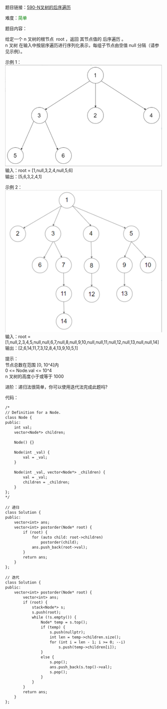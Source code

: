 题目链接：[590-N叉树的后序遍历](https://leetcode-cn.com/problems/n-ary-tree-postorder-traversal/)

难度：<font color="Green">简单</font>

题目内容：

给定一个 n 叉树的根节点  root ，返回 其节点值的 后序遍历 。<br>
n 叉树 在输入中按层序遍历进行序列化表示，每组子节点由空值 null 分隔（请参见示例）。

示例 1：<br>
![示例1](./590-N叉树的后序遍历-图1.png)<br>
输入：root = [1,null,3,2,4,null,5,6]<br>
输出：[5,6,3,2,4,1]

示例 2：<br>
![示例2](./590-N叉树的后序遍历-图2.png)<br>
输入：root = [1,null,2,3,4,5,null,null,6,7,null,8,null,9,10,null,null,11,null,12,null,13,null,null,14]<br>
输出：[2,6,14,11,7,3,12,8,4,13,9,10,5,1]

提示：<br>
节点总数在范围 [0, 10^4]内<br>
0 <= Node.val <= 10^4<br>
n 叉树的高度小于或等于 1000

进阶：递归法很简单，你可以使用迭代法完成此题吗?


代码：
```
/*
// Definition for a Node.
class Node {
public:
    int val;
    vector<Node*> children;

    Node() {}

    Node(int _val) {
        val = _val;
    }

    Node(int _val, vector<Node*> _children) {
        val = _val;
        children = _children;
    }
};
*/

// 递归
class Solution {
public:
    vector<int> ans;
    vector<int> postorder(Node* root) {
        if (root) {
            for (auto child: root->children)
                postorder(child);
            ans.push_back(root->val);
        }
        return ans;
    }
};

// 迭代
class Solution {
public:
    vector<int> postorder(Node* root) {
        vector<int> ans;
        if (root) {
            stack<Node*> s;
            s.push(root);
            while (!s.empty()) {
                Node* temp = s.top();
                if (temp) {
                    s.push(nullptr);
                    int len = temp->children.size();
                    for (int i = len - 1; i >= 0; --i)
                        s.push(temp->children[i]);
                }
                else {
                    s.pop();
                    ans.push_back(s.top()->val);
                    s.pop();
                }
            }
        }
        return ans;
    }
};
```